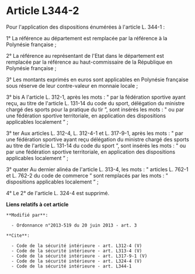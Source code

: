 # Article L344-2

Pour l'application des dispositions énumérées à l'article L. 344-1 : 

1° La référence au département est remplacée par la référence à la Polynésie française ; 

2° La référence au représentant de l'Etat dans le département est remplacée par la référence au haut-commissaire de la
République en Polynésie française ; 

3° Les montants exprimés en euros sont applicables en Polynésie française sous réserve de leur contre-valeur en monnaie
locale ; 

3° bis A l'article L. 312-1, après les mots : " par la fédération sportive ayant reçu, au titre de l'article L. 131-14 du
code du sport, délégation du ministre chargé des sports pour la pratique du tir ”, sont insérés les mots : " ou par une
fédération sportive territoriale, en application des dispositions applicables localement ” ; 

3° ter Aux articles L. 312-4, L. 312-4-1 et L. 317-9-1, après les mots : " par une fédération sportive ayant reçu délégation
du ministre chargé des sports au titre de l'article L. 131-14 du code du sport ”, sont insérés les mots : " ou par une
fédération sportive territoriale, en application des dispositions applicables localement ” ; 

3° quater Au dernier alinéa de l'article L. 313-4, les mots : " articles L. 762-1 et L. 762-2 du code de commerce ” sont
remplacés par les mots : " dispositions applicables localement ” ; 

4° Le 2° de l'article L. 324-4 est supprimé.

**Liens relatifs à cet article**

	**Modifié par**:

	  - Ordonnance n°2013-519 du 20 juin 2013 - art. 3

	**Cite**:

	  - Code de la sécurité intérieure - art. L312-4 (V)
	  - Code de la sécurité intérieure - art. L313-4 (V)
	  - Code de la sécurité intérieure - art. L317-9-1 (V)
	  - Code de la sécurité intérieure - art. L324-4 (V)
	  - Code de la sécurité intérieure - art. L344-1
